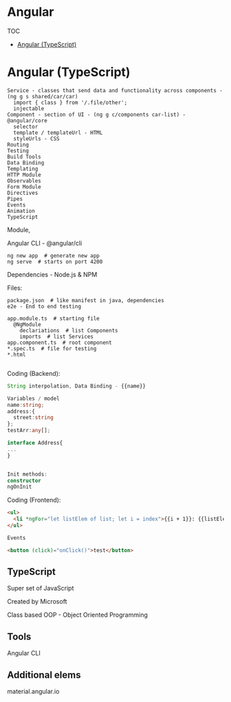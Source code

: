 # Angular

TOC
  - [Angular (TypeScript)](#angular)

# Angular (TypeScript) <a name="angular"></a>

```
Service - classes that send data and functionality across components - (ng g s shared/car/car)
  import { class } from '/.file/other';
  injectable
Component - section of UI - (ng g c/components car-list) - @angular/core
  selector
  template / templateUrl - HTML
  styleUrls - CSS
Routing
Testing
Build Tools
Data Binding
Templating
HTTP Module
Observables
Form Module
Directives
Pipes
Events
Animation
TypeScript
```

Module, 

Angular CLI - @angular/cli

```shell
ng new app  # generate new app
ng serve  # starts on port 4200
```

Dependencies - Node.js & NPM

Files:
```
package.json  # like manifest in java, dependencies
e2e - End to end testing

app.module.ts  # starting file
  @NgModule
    declariations  # list Components
    imports  # list Services
app.component.ts  # root component
*.spec.ts  # file for testing
*.html


```

Coding (Backend):
```typescript
String interpolation, Data Binding - {{name}}

Variables / model
name:string;
address:{
  street:string
};
testArr:any[];

interface Address{
...
}


Init methods:
constructor
ngOnInit


```


Coding (Frontend):
```html
<ul>
  <li *ngFor="let listElem of list; let i = index">{{i + 1}}: {{listElem}}</li>
</ul>

Events

<button (click)="onClick()">test</button>
```

## TypeScript

Super set of JavaScript

Created by Microsoft

Class based OOP - Object Oriented Programming

## Tools

Angular CLI

## Additional elems

material.angular.io

